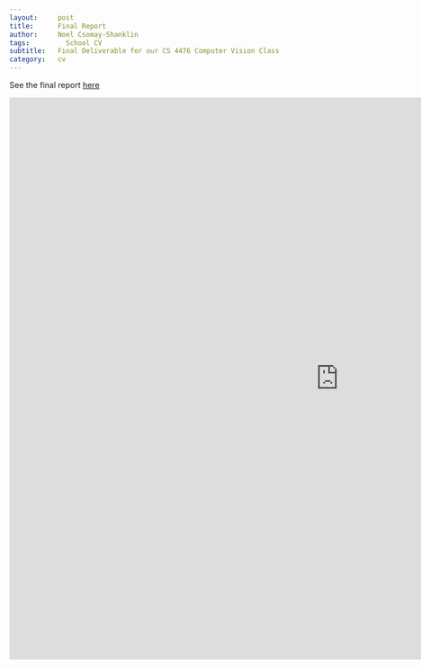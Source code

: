 ```yaml
---
layout:     post
title:      Final Report
author:     Noel Csomay-Shanklin
tags: 		  School CV
subtitle:  	Final Deliverable for our CS 4476 Computer Vision Class
category:   cv
---
```

<!-- Start Writing Below in Markdown -->

See the final report [here](https://cinelimb.gitlab.io/)

<iframe width="1170" height="1000" src="https://cinelimb.gitlab.io" frameborder="0" allowfullscreen></iframe>

